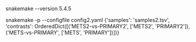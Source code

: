 snakemake --version
5.4.5

snakemake -p --configfile config2.yaml
{'samples': 'samples2.tsv', 'contrasts': OrderedDict([('METS2-vs-PRIMARY2', ['METS2', 'PRIMARY2']), ('METS-vs-PRIMARY', ['METS', 'PRIMARY'])])}
